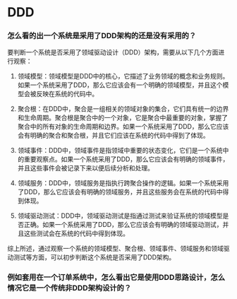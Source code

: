 # DDD

### 怎么看的出一个系统是采用了DDD架构的还是没有采用的？

要判断一个系统是否采用了领域驱动设计（DDD）架构，需要从以下几个方面进行观察：

1. 领域模型：领域模型是DDD中的核心，它描述了业务领域的概念和业务规则。如果一个系统采用了DDD，那么它应该会有一个明确的领域模型，并且这个模型会被反映在系统的代码中。

2. 聚合根：在DDD中，聚合是一组相关的领域对象的集合，它们具有统一的边界和生命周期。聚合根是聚合中的一个对象，它是聚合中最重要的对象，掌握了聚合中的所有对象的生命周期和边界。如果一个系统采用了DDD，那么它应该会有明确的聚合和聚合根，并且它们应该在系统的代码中得到了体现。

3. 领域事件：DDD中，领域事件是指领域中重要的状态变化，它们是一个系统中的重要观察点。如果一个系统采用了DDD，那么它应该会有明确的领域事件，并且这些事件会被记录下来以便后续分析和处理。

4. 领域服务：DDD中，领域服务是指执行跨聚合操作的逻辑。如果一个系统采用了DDD，那么它应该会有明确的领域服务，并且这些服务会在系统的代码中得到体现。

5. 领域驱动测试：DDD中，领域驱动测试是指通过测试来验证系统的领域模型是否正确。如果一个系统采用了DDD，那么它应该会有明确的领域驱动测试，并且这些测试会在系统的代码中得到体现。

综上所述，通过观察一个系统的领域模型、聚合根、领域事件、领域服务和领域驱动测试等方面，可以初步判断这个系统是否采用了DDD架构。

### 例如套用在一个订单系统中，怎么看出它是使用DDD思路设计，怎么情况它是一个传统非DDD架构设计的？